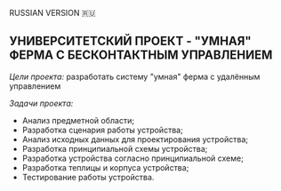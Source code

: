 RUSSIAN VERSION :ru:

## УНИВЕРСИТЕТСКИЙ ПРОЕКТ - "УМНАЯ" ФЕРМА С БЕСКОНТАКТНЫМ УПРАВЛЕНИЕМ

*Цели проекта:* разработать систему "умная" ферма с удалённым управлением

*Задачи проекта:*
- Анализ предметной области;
- Разработка сценария работы устройства;
- Анализ исходных данных для проектирования устройства;
- Разработка принципиальной схемы устройства;
- Разработка устройства согласно принципиальной схеме;
- Разработка теплицы и корпуса устройства;
- Тестирование работы устройства.


